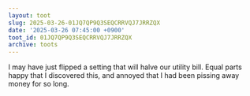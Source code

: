 ```yaml
---
layout: toot
slug: 2025-03-26-01JQ7QP9Q3SEQCRRVQJ7JRRZQX
date: '2025-03-26 07:45:00 +0900'
toot_id: 01JQ7QP9Q3SEQCRRVQJ7JRRZQX
archive: toots
---
```

<p>I may have just flipped a setting that will halve our utility bill. Equal parts happy that I discovered this, and annoyed that I had been pissing away money for so long.</p>
<div class='gallery'></div>

